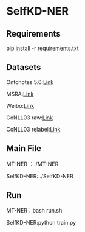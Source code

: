 
# SelfKD-NER

## Requirements
pip install -r requirements.txt
## Datasets

Ontonotes 5.0:[Link](https://huggingface.co/datasets/conll2012_ontonotesv5/viewer/english_v12/train)

MSRA:[Link](https://huggingface.co/datasets/msra_ner)

Weibo:[Link](https://huggingface.co/datasets/weibo_ner)

CoNLL03 raw:[Link](https://github.com/pfliu-nlp/Named-Entity-Recognition-NER-Papers/tree/master/ner_dataset/CoNLL2003)

CoNLL03 relabel:[Link](https://github.com/ZihanWangKi/CrossWeigh/tree/master/data)

## Main File

MT-NER ：./MT-NER

SelfKD-NER: ./SelfKD-NER

## Run
MT-NER：bash run.sh

SelfKD-NER:python train.py